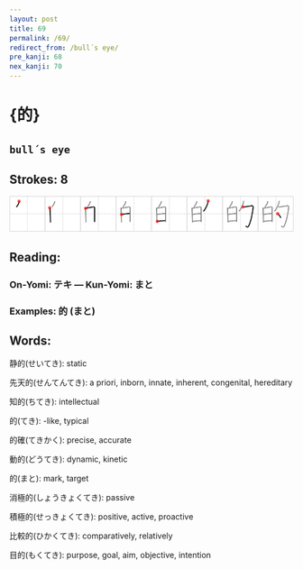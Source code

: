 ```yaml
---
layout: post
title: 69
permalink: /69/
redirect_from: /bull´s eye/
pre_kanji: 68
nex_kanji: 70
---
```


# {的}

## `bull´s eye`

## Strokes: 8

<div class="stroke"><img src="../images/E79A84.png" /></div>

## Reading:

### On-Yomi: テキ &mdash; Kun-Yomi: まと

### Examples: 的 (まと)

## Words:

静的(せいてき): static

先天的(せんてんてき): a priori, inborn, innate, inherent, congenital, hereditary

知的(ちてき): intellectual

的(てき): -like, typical

的確(てきかく): precise, accurate

動的(どうてき): dynamic, kinetic

的(まと): mark, target

消極的(しょうきょくてき): passive

積極的(せっきょくてき): positive, active, proactive

比較的(ひかくてき): comparatively, relatively

目的(もくてき): purpose, goal, aim, objective, intention
